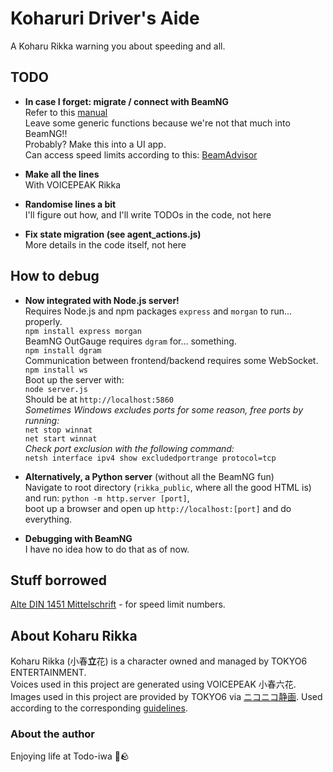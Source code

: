 # Koharuri Driver's Aide
A Koharu Rikka warning you about speeding and all.  
## TODO
- **In case I forget: migrate / connect with BeamNG**  
Refer to this [manual](https://documentation.beamng.com/modding/ui/app_creation/)  
Leave some generic functions because we're not that much into BeamNG!!  
Probably? Make this into a UI app.  
Can access speed limits according to this: [BeamAdvisor](https://github.com/ThatTonybo/BeamAdvisor)  

- **Make all the lines**  
With VOICEPEAK Rikka  

- **Randomise lines a bit**  
I'll figure out how, and I'll write TODOs in the code, not here  

- **Fix state migration (see agent_actions.js)**  
More details in the code itself, not here   

## How to debug
- **Now integrated with Node.js server!**  
Requires Node.js and npm packages `express` and `morgan` to run... properly.  
`npm install express morgan`  
BeamNG OutGauge requires `dgram` for... something.  
`npm install dgram`  
Communication between frontend/backend requires some WebSocket.  
`npm install ws`  
Boot up the server with:  
`node server.js`  
Should be at `http://localhost:5860`  
*Sometimes Windows excludes ports for some reason, free ports by running:*  
`net stop winnat`  
`net start winnat`  
*Check port exclusion with the following command:*  
`netsh interface ipv4 show excludedportrange protocol=tcp`  

- **Alternatively, a Python server** (without all the BeamNG fun)  
Navigate to root directory (`rikka_public`, where all the good HTML is)  
and run: `python -m http.server [port]`,  
boot up a browser and open up `http://localhost:[port]` and do everything.  

- **Debugging with BeamNG**  
I have no idea how to do that as of now.  

## Stuff borrowed
[Alte DIN 1451 Mittelschrift](https://fonts2u.com/alte-din-1451-mittelschrift.font) - for speed limit numbers.  

## About Koharu Rikka
Koharu Rikka (小春**立**花) is a character owned and managed by TOKYO6 ENTERTAINMENT.  
Voices used in this project are generated using VOICEPEAK 小春六花.  
Images used in this project are provided by TOKYO6 via [ニコニコ静画](https://seiga.nicovideo.jp/seiga/im11216393). Used according to the corresponding [guidelines](https://tokyo6.tokyo/guidelines/).  
### About the author  
Enjoying life at Todo-iwa 🦭🪨
